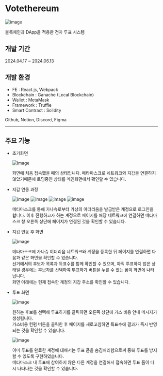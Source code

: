 # Votethereum
![image](https://github.com/user-attachments/assets/d93bd6ed-a163-46c0-b2aa-d76cdb405d5d)

블록체인과 DApp을 적용한 전자 투표 시스템

## 개발 기간
2024.04.17 ~ 2024.06.13

## 개발 환경
- FE : React.js, Webpack
- Blockchain : Ganache (Local Blockchain)
- Wallet : MetaMask
- Framework : Truffle
- Smart Contract : Solidity

Github, Notion, Discord, Figma

---

## 주요 기능
- 초기화면
  
  ![image](https://github.com/user-attachments/assets/46e4ac32-d896-458c-acd9-60b664af7e43)

  화면에 처음 접속했을 때의 상태입니다. 메타마스크로 네트워크와 지갑을 연결하지 않았기때문에 로딩중인 상태를 메인화면에서 확인할 수 있습니다.
  
- 지갑 연동 과정
  
  ![image](https://github.com/user-attachments/assets/7a241a5e-4b1e-45de-afb3-c571600dfc55)
  ![image](https://github.com/user-attachments/assets/b776e0bf-22c0-42fb-8b1a-202af98fcab5)
  ![image](https://github.com/user-attachments/assets/c5862a4a-9c3b-4e45-84d0-1778acd2bec3)
  ![image](https://github.com/user-attachments/assets/e3e18ebd-adb5-439c-bc4e-3c8f5d54d7d3)

  메타마스크를 통해 가나슈로부터 가상의 이더리움을 발급받은 계정으로 로그인을 합니다. 이후 진행하고자 하는 계정으로 페이지를 해당 네트워크에 연결하면 메타마스크 창 오른쪽 상단에 페이지가 연결된 것을 확인할 수 있습니다.

- 지갑 연동 후 화면

  ![image](https://github.com/user-attachments/assets/20a08976-5e17-47ab-b99c-dab28b400289)

  메타마스크에 가나슈 이더리움 네트워크와 계정을 등록한 뒤 페이지를 연결하면 다음과 같은 화면을 확인할 수 있습니다. <br>
  선거에서의 후보자 목록과 득표수를 함께 확인할 수 있으며, 아직 투표하지 않은 상태일 경우에는 후보자를 선택하여 투표하기 버튼을 누를 수 있는 폼이 화면에 나타납니다. <br>
  화면 아래에는 현재 접속한 계정의 지갑 주소를 확인할 수 있습니다. 

- 투표 화면

  ![image](https://github.com/user-attachments/assets/45523aad-3db6-479b-a717-d19fb3f7a581)

  원하는 후보를 선택해 투표하기를 클릭하면 오른쪽 상단에 가스 비용 안내 메시지가 생성됩니다. <br>
  가스비용 컨펌 버튼을 클릭한 후 페이지를 새로고침하면 득표수에 결과가 즉시 반영되는 것을 확인할 수 있습니다. 

  ![image](https://github.com/user-attachments/assets/d9a575b7-74cc-4cef-bac6-f06f1ef24d34)

  이미 투표를 완료한 계정에 대해서는 투표 폼을 숨김처리함으로써 중복 투표를 방지할 수 있도록 구현하였습니다. <br>
  메타마스크 내 투표에 참여하지 않은 다른 계정을 연결해서 접속하면 투표 폼이 다시 나타나는 것을 확인할 수 있습니다.
